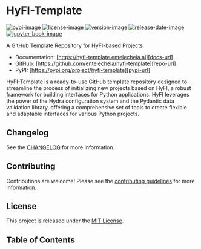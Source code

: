 # HyFI-Template

[![pypi-image]][pypi-url]
[![license-image]][license-url]
[![version-image]][release-url]
[![release-date-image]][release-url]
[![jupyter-book-image]][docs-url]

<!-- Links: -->

[hyperfast python template]: https://github.com/entelecheia/hyperfast-python-template
[pypi-image]: https://badge.fury.io/py/hyfi-template.svg
[license-image]: https://img.shields.io/github/license/entelecheia/hyfi-template
[license-url]: https://github.com/entelecheia/hyfi-template/blob/main/LICENSE
[version-image]: https://img.shields.io/github/v/release/entelecheia/hyfi-template?sort=semver
[release-date-image]: https://img.shields.io/github/release-date/entelecheia/hyfi-template
[release-url]: https://github.com/entelecheia/hyfi-template/releases
[jupyter-book-image]: https://jupyterbook.org/en/stable/_images/badge.svg
[repo-url]: https://github.com/entelecheia/hyfi-template
[pypi-url]: https://pypi.org/project/hyfi-template
[docs-url]: https://hyfi-template.entelecheia.ai
[changelog]: https://github.com/entelecheia/hyfi-template/blob/main/CHANGELOG.md
[contributing guidelines]: https://github.com/entelecheia/hyfi-template/blob/main/CONTRIBUTING.md

<!-- Links: -->

A GitHub Template Repository for HyFI-based Projects

- Documentation: [https://hyfi-template.entelecheia.ai][docs-url]
- GitHub: [https://github.com/entelecheia/hyfi-template][repo-url]
- PyPI: [https://pypi.org/project/hyfi-template][pypi-url]

HyFI-Template is a ready-to-use GitHub template repository designed to streamline the process of initializing new projects based on HyFI, a robust framework for building interfaces for Python applications. HyFI leverages the power of the Hydra configuration system and the Pydantic data validation library, offering a comprehensive set of tools to create flexible and adaptable interfaces for various Python projects.

## Changelog

See the [CHANGELOG] for more information.

## Contributing

Contributions are welcome! Please see the [contributing guidelines] for more information.

## License

This project is released under the [MIT License][license-url].

## Table of Contents

```{tableofcontents}

```
